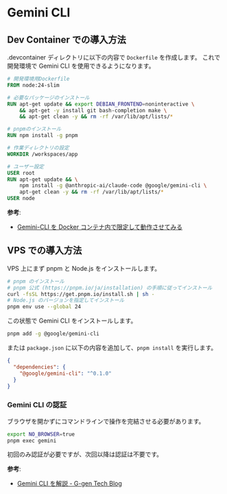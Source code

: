 # Gemini CLI

## Dev Container での導入方法

.devcontainer ディレクトリに以下の内容で `Dockerfile` を作成します。
これで開発環境で Gemini CLI を使用できるようになります。

```Dockerfile
# 開発環境用Dockerfile
FROM node:24-slim

# 必要なパッケージのインストール
RUN apt-get update && export DEBIAN_FRONTEND=noninteractive \
    && apt-get -y install git bash-completion make \
    && apt-get clean -y && rm -rf /var/lib/apt/lists/*

# pnpmのインストール
RUN npm install -g pnpm

# 作業ディレクトリの設定
WORKDIR /workspaces/app

# ユーザー設定
USER root
RUN apt-get update && \
    npm install -g @anthropic-ai/claude-code @google/gemini-cli \
    apt-get clean -y && rm -rf /var/lib/apt/lists/*
USER node
```

**参考**:

- [Gemini-CLI を Docker コンテナ内で限定して動作させてみる](https://deep.tacoskingdom.com/blog/276)

## VPS での導入方法

VPS 上にまず pnpm と Node.js をインストールします。

```bash
# pnpm のインストール
# pnpm 公式 (https://pnpm.io/ja/installation) の手順に従ってインストール
curl -fsSL https://get.pnpm.io/install.sh | sh -
# Node.js のバージョンを指定してインストール
pnpm env use --global 24
```

この状態で Gemini CLI をインストールします。

```bash
pnpm add -g @google/gemini-cli
```

または `package.json` に以下の内容を追加して、`pnpm install` を実行します。

```json
{
  "dependencies": {
    "@google/gemini-cli": "^0.1.0"
  }
}
```

### Gemini CLI の認証

ブラウザを開かずにコマンドラインで操作を完結させる必要があります。

```bash
export NO_BROWSER=true
pnpm exec gemini
```

初回のみ認証が必要ですが、次回以降は認証は不要です。

**参考**:

- [Gemini CLI を解説 - G-gen Tech Blog](https://blog.g-gen.co.jp/entry/gemini-cli-explained)
